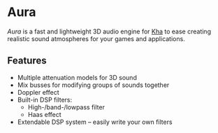 # Aura

*Aura* is a fast and lightweight 3D audio engine for [Kha](https://kha.tech/) to ease creating realistic sound atmospheres for your games and applications.

## Features

- Multiple attenuation models for 3D sound
- Mix busses for modifying groups of sounds together
- Doppler effect
- Built-in DSP filters:
  - High-/band-/lowpass filter
  - Haas effect
- Extendable DSP system – easily write your own filters
